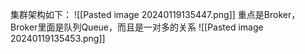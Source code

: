 集群架构如下：
![[Pasted image 20240119135447.png]]
重点是Broker，Broker里面是队列Queue，而且是一对多的关系
![[Pasted image 20240119135453.png]]
